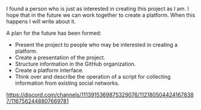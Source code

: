 I found a person who is just as interested in creating this project as I am. I hope that in the future we can work together to create a platform. When this happens I will write about it.

A plan for the future has been formed: 
- Present the project to people who may be interested in creating a platform.
- Create a presentation of the project.
- Structure information in the GitHub organization.
- Create a platform interface.
- Think over and describe the operation of a script for collecting information from existing social networks.

https://discord.com/channels/1113915369875329076/1121805044241678387/1167562448807669781
